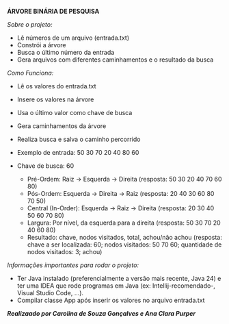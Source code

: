 **ÁRVORE BINÁRIA DE PESQUISA**

_Sobre o projeto:_
 - Lê números de um arquivo (entrada.txt)
 - Constrói a árvore
 - Busca o último número da entrada
 - Gera arquivos com diferentes caminhamentos e o resultado da busca

_Como Funciona:_
 - Lê os valores do entrada.txt
 - Insere os valores na árvore
 - Usa o último valor como chave de busca
 - Gera caminhamentos da árvore
 - Realiza busca e salva o caminho percorrido

 - Exemplo de entrada:
   50
   30
   70
   20
   40
   80
   60
   
 - Chave de busca: 60
   - Pré-Ordem: Raiz → Esquerda → Direita (resposta: 50 30 20 40 70 60 80)
   - Pós-Ordem: Esquerda → Direita → Raiz (resposta: 20 40 30 60 80 70 50)
   - Central (In-Order): Esquerda → Raiz → Direita (resposta: 20 30 40 50 60 70 80)
   - Largura: Por nível, da esquerda para a direita (resposta: 50 30 70 20 40 60 80)
   - Resultado: chave, nodos visitados, total, achou/não achou (resposta: chave a ser localizada: 60; nodos visitados: 50 70 60; quantidade de nodos visitados: 3; achou)

_Informações importantes para rodar o projeto:_
 - Ter Java instalado (preferencialmente a versão mais recente, Java 24) e ter uma IDEA que rode programas em Java (ex: Intellij-recomendado-, Visual Studio Code, ...).
 - Compilar classe App após inserir os valores no arquivo entrada.txt


_**Realizaado por Carolina de Souza Gonçalves e Ana Clara Purper**_
